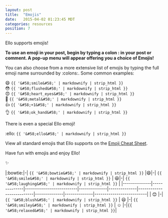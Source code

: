 ```yaml
---
layout: post
title:  "Emojis"
date:   2015-04-02 01:23:45 MDT
categories: resources
position: 7
---
```

Ello supports emojis!

**To use an emoji in your post, begin by typing a colon : in your post or comment. A pop-up menu will appear offering you a choice of Emojis!**

You can also choose from a more extensive list of emojis by typing the full emoji name surrounded by :colons:. Some common examples:

:smile: `{{ '&#58;smile&#58;' | markdownify | strip_html }}`  
:flushed: `{{ '&#58;flushed&#58;' | markdownify | strip_html }}`  
:heart_eyes: `{{ '&#58;heart_eyes&#58;' | markdownify | strip_html }}`  
:metal: `{{ '&#58;metal&#58;' | markdownify | strip_html }}`  
:+1: `{{ '&#58;+1&#58;' | markdownify | strip_html }}`  
:ok_hand: `{{ '&#58;ok_hand&#58;' | markdownify | strip_html }}`  

There is even a special Ello emoji!

:ello: `{{ '&#58;ello&#58;' | markdownify | strip_html }}`

View all standard emojis that Ello supports on the [Emoji Cheat Sheet](http://www.emoji-cheat-sheet.com/).

Have fun with emojis and enjoy Ello!

:sparkles:



|:bowtie:|-| `{{ '&#58;bowtie&#58;' | markdownify | strip_html }}` |:smile:|-| `{{ '&#58;smile&#58;' | markdownify | strip_html }}` | :laughing:|-| `{{ '&#58;laughing&#58;' | markdownify | strip_html }}` |
|--------------|--------------|--------------------------|--------------|--------------|--------------------------|--------------|--------------|--------------------------|
| :blush: |-| `{{ '&#58;blush&#58;' | markdownify | strip_html }}` | :smiley: |-| `{{ '&#58;smiley&#58;' | markdownify | strip_html }}` |  :relaxed:  |-|`{{ '&#58;relaxed&#58;' | markdownify | strip_html }}`|
